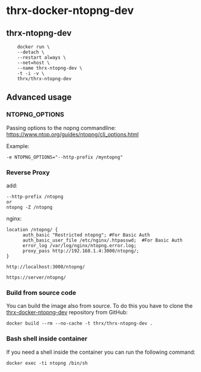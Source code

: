 # thrx-docker-ntopng-dev

## thrx-ntopng-dev

```
    docker run \ 
    --detach \
    --restart always \
    --net=host \
    --name thrx-ntopng-dev \
    -t -i -v \
    thrx/thrx-ntopng-dev 
```

## Advanced usage


### NTOPNG_OPTIONS

Passing options to the nopng commandline:
https://www.ntop.org/guides/ntopng/cli_options.html

Example:
```
-e NTOPNG_OPTIONS="--http-prefix /myntopng"
```

### Reverse Proxy

add:
```
--http-prefix /ntopng
or
ntopng -Z /ntopng
```

nginx:
```
location /ntopng/ {
      auth_basic "Restricted ntopng"; #For Basic Auth
      auth_basic_user_file /etc/nginx/.htpasswd;  #For Basic Auth
      error_log /var/log/nginx/ntopng.error.log;
      proxy_pass http://192.168.1.4:3000/ntopng/;
}
```

```
http://localhost:3000/ntopng/

https://server/ntopng/
```


### Build from source code

You can build the image also from source. To do this you have to clone the
[thrx-docker-ntopng-dev](https://github.com/thrx-devops/thrx-docker-ntopng-dev) repository from GitHub:

```
docker build --rm --no-cache -t thrx/thrx-ntopng-dev .
```

### Bash shell inside container

If you need a shell inside the container you can run the following command:

```
docker exec -ti ntopng /bin/sh
```
